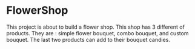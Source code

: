 # FlowerShop
This project is about to build a flower shop. This shop has 3 different of products. They are : simple flower bouquet, combo bouquet, and custom bouquet. The last two products can add to their bouquet candies.
